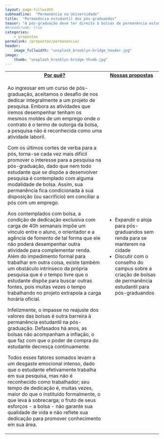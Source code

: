 ```yaml
---
layout: page-fullwidth
subheadline:  "Permanência na Universidade"
title:  "Permanência estudantil dos pós-graduandos"
teaser: "A pós-graduação deve ter direito à bolsas de permanência estudantil também!"
#breadcrumb: true
categories:
    - propostas
permalink: /propostas/permanencia/
header:
    image_fullwidth: "unsplash_brooklyn-bridge_header.jpg"
image:
    thumb: "unsplash_brooklyn-bridge-thumb.jpg"
---
```

<table style="width: 100%">
    <tr>
        <td><b><u><center>Por quê?</center></u></b></td><td><b><u><center>Nossas propostas</center></u></b></td>
    </tr><tr>
        <td><p> Ao ingressar em um curso de pós-graduação, aceitamos o desafio de nos dedicar integralmente a um projeto de pesquisa. Embora as atividades que iremos desempenhar tenham os mesmos moldes de um emprego onde o contrato é o termo de outorga da bolsa, a pesquisa não é reconhecida como uma atividade laboril. </p>
        <p> Com os últimos cortes de verba para a pós, torna-se cada vez mais difícil promover o interesse para a pesquisa na pós-graduação, dado que nem todo estudante que se dispõe a desenvolver pesquisa é contemplado com alguma modalidade de bolsa. Assim, sua permanência fica condicionada à sua disposição (ou sacrifício) em conciliar a pós com um emprego. </p>
        <p> Aos contemplados com bolsa, a condição de dedicação exclusiva com carga de 40h semanais impõe um vínculo entre o aluno, o orientador e a agência de fomento de tal forma que ele não poderá desempenhar outra atividade para complementar renda. Além do impedimento formal para trabalhar em outra coisa, existe também um  obstáculo intrínseco da própria pesquisa que é o tempo livre que o estudante dispõe para buscar outras fontes, pois muitas vezes o tempo trabalhando no projeto extrapola a carga horária oficial. </p> 
        <p> Infelizmente, o impasse no reajuste dos valores das bolsas é outra barreira à permanência estudantil na pós-graduação. Defasados há anos, as bolsas não acompanham a inflação, o que faz com que o poder de compra do estudante decresça continuamente. </p>
        <p> Todos esses fatores somados levam a um desgaste emocional intenso, dado que o estudante efetivamente trabalha em sua pesquisa, mas não é reconhecido como trabalhador; seu tempo de dedicação é, muitas vezes, maior do que o instituído formalmente, o que leva à sobrecarga; o fruto de seus esforços - a bolsa - não garante sua qualidade de vida e não reflete sua dedicação para promover conhecimento em sua área. 
        </p>
        </td><td>
            <p><ul>
                <li>Expandir o aloja para pós-graduandos sem renda para se manterem na cidade</li>
                <li>Discutir com o conselho do campus sobre a criação de bolsas de permanência estudantil para pós-graduandos</li>
            </ul></p>
        </td>
    </tr>
</table>
